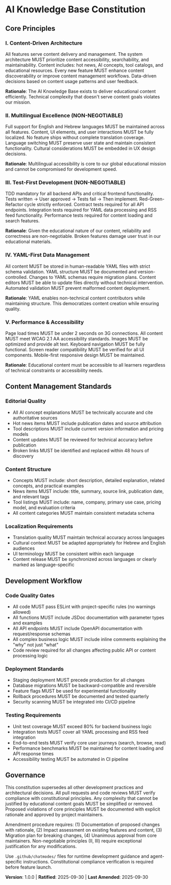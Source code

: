 <!--
Sync Impact Report:
Version change: [NEW PROJECT] → 1.0.0
Modified principles: [NEW] All principles created for AI Knowledge Base project
Added sections: Core Principles, Content Management Standards, Development Workflow, Governance
Removed sections: None (new constitution)
Templates requiring updates: 
  ✅ Updated plan-template.md Constitution Check section
  ✅ Updated tasks-template.md task categorization
  ✅ Updated spec-template.md scope alignment
Follow-up TODOs: None
-->

# AI Knowledge Base Constitution

## Core Principles

### I. Content-Driven Architecture
All features serve content delivery and management. The system architecture MUST prioritize content accessibility, searchability, and maintainability. Content includes: hot news, AI concepts, tool catalogs, and educational resources. Every new feature MUST enhance content discoverability or improve content management workflows. Data-driven decisions based on content usage patterns and user feedback.

**Rationale**: The AI Knowledge Base exists to deliver educational content efficiently. Technical complexity that doesn't serve content goals violates our mission.

### II. Multilingual Excellence (NON-NEGOTIABLE)
Full support for English and Hebrew languages MUST be maintained across all features. Content, UI elements, and user interactions MUST be fully localized. No feature ships without complete translation coverage. Language switching MUST preserve user state and maintain consistent functionality. Cultural considerations MUST be embedded in UX design decisions.

**Rationale**: Multilingual accessibility is core to our global educational mission and cannot be compromised for development speed.

### III. Test-First Development (NON-NEGOTIABLE)  
TDD mandatory for all backend APIs and critical frontend functionality. Tests written → User approved → Tests fail → Then implement. Red-Green-Refactor cycle strictly enforced. Contract tests required for all API endpoints. Integration tests required for YAML data processing and RSS feed functionality. Performance tests required for content loading and search features.

**Rationale**: Given the educational nature of our content, reliability and correctness are non-negotiable. Broken features damage user trust in our educational materials.

### IV. YAML-First Data Management
All content MUST be stored in human-readable YAML files with strict schema validation. YAML structure MUST be documented and version-controlled. Changes to YAML schemas require migration plans. Content editors MUST be able to update files directly without technical intervention. Automated validation MUST prevent malformed content deployment.

**Rationale**: YAML enables non-technical content contributors while maintaining structure. This democratizes content creation while ensuring quality.

### V. Performance & Accessibility
Page load times MUST be under 2 seconds on 3G connections. All content MUST meet WCAG 2.1 AA accessibility standards. Images MUST be optimized and provide alt text. Keyboard navigation MUST be fully functional. Screen reader compatibility MUST be verified for all UI components. Mobile-first responsive design MUST be maintained.

**Rationale**: Educational content must be accessible to all learners regardless of technical constraints or accessibility needs.

## Content Management Standards

### Editorial Quality
- All AI concept explanations MUST be technically accurate and cite authoritative sources
- Hot news items MUST include publication dates and source attribution  
- Tool descriptions MUST include current version information and pricing models
- Content updates MUST be reviewed for technical accuracy before publication
- Broken links MUST be identified and replaced within 48 hours of discovery

### Content Structure
- Concepts MUST include: short description, detailed explanation, related concepts, and practical examples
- News items MUST include: title, summary, source link, publication date, and relevant tags
- Tool listings MUST include: name, company, primary use case, pricing model, and evaluation criteria
- All content categories MUST maintain consistent metadata schema

### Localization Requirements  
- Translation quality MUST maintain technical accuracy across languages
- Cultural context MUST be adapted appropriately for Hebrew and English audiences
- UI terminology MUST be consistent within each language
- Content release MUST be synchronized across languages or clearly marked as language-specific

## Development Workflow

### Code Quality Gates
- All code MUST pass ESLint with project-specific rules (no warnings allowed)
- All functions MUST include JSDoc documentation with parameter types and examples
- All API endpoints MUST include OpenAPI documentation with request/response schemas
- All complex business logic MUST include inline comments explaining the "why" not just "what"
- Code review required for all changes affecting public API or content processing logic

### Deployment Standards
- Staging deployment MUST precede production for all changes
- Database migrations MUST be backward-compatible and reversible  
- Feature flags MUST be used for experimental functionality
- Rollback procedures MUST be documented and tested quarterly
- Security scanning MUST be integrated into CI/CD pipeline

### Testing Requirements
- Unit test coverage MUST exceed 80% for backend business logic
- Integration tests MUST cover all YAML processing and RSS feed integration
- End-to-end tests MUST verify core user journeys (search, browse, read)
- Performance benchmarks MUST be maintained for content loading and API response times
- Accessibility testing MUST be automated in CI pipeline

## Governance

This constitution supersedes all other development practices and architectural decisions. All pull requests and code reviews MUST verify compliance with constitutional principles. Any complexity that cannot be justified by educational content goals MUST be simplified or removed. Proposed violations of core principles MUST be documented with explicit rationale and approved by project maintainers.

Amendment procedure requires: (1) Documentation of proposed changes with rationale, (2) Impact assessment on existing features and content, (3) Migration plan for breaking changes, (4) Unanimous approval from core maintainers. Non-negotiable principles (II, III) require exceptional justification for any modifications.

Use `.github/chatmodes/` files for runtime development guidance and agent-specific instructions. Constitutional compliance verification is required before feature launch.

**Version**: 1.0.0 | **Ratified**: 2025-09-30 | **Last Amended**: 2025-09-30